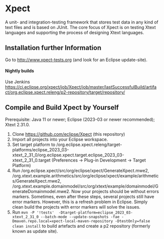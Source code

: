 <!--
Copyright (c) 2012-2017 TypeFox GmbH and itemis AG.
This program and the accompanying materials are made
available under the terms of the Eclipse Public License 2.0
which is available at https://www.eclipse.org/legal/epl-2.0/
SPDX-License-Identifier: EPL-2.0

Contributors:
  Moritz Eysholdt - Initial contribution and API
-->

# Xpect

A unit- and integration-testing framework that stores test data in any kind of text files and is based on JUnit. 
The core focus of Xpect is on testing Xtext languages and supporting the process of designing Xtext languages.


## Installation further Information

Go to http://www.xpect-tests.org (and look for an Eclipse update-site).

#### Nightly builds

Use Jenkins https://ci.eclipse.org/xpect/job/Xpect/job/master/lastSuccessfulBuild/artifact/org.eclipse.xpect.releng/p2-repository/target/repository/

## Compile and Build Xpect by Yourself

Prerequisite: Java 11 or newer; Eclipse (2023-03 or newer recommended); Xtext 2.31.0.

 1. Clone https://github.com/eclipse/Xpect (this repository)
 2. Import all projects into your Eclipse workspace.
 3. Set target platform to /org.eclipse.xpect.releng/target-platforms/eclipse_2023_03-xtext_2_31_0/org.eclipse.xpect.target.eclipse_2023_03-xtext_2_31_0.target (Preferences -> Plug-in Development -> Target Platform)
 4. Run /org.eclipse.xpect/src/org/eclipse/xpect/GenerateXpect.mwe2, /org.xtext.example.arithmetics/src/org/eclipse/xpect/example/arithmetics/GenerateXpect.mwe2, /org.xtext.example.domainmodel/src/org/xtext/example/domainmodel/GenerateDomainmodel.mwe2. Now your projects should be without errors markers. Sometimes, even after these steps, several projects still have error markers. However, this is a refresh problem in Eclipse. Simply clean build the projects with error markers will solve the issues.
 5. Run `mvn -P '!tests'  -Dtarget-platform=eclipse_2023_03-xtext_2_31_0 --batch-mode --update-snapshots -fae -Dmaven.repo.local=xpect-local-maven-repository -DtestOnly=false clean install` to build artefacts and create a p2 repository (formerly known as update site).


 
